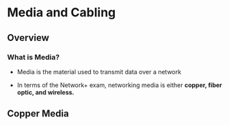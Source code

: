# Media and Cabling

## Overview

### What is Media?

- Media is the material used to transmit data over a network

- In terms of the Network+ exam, networking media is either **copper, fiber optic, and wireless.**

## Copper Media


